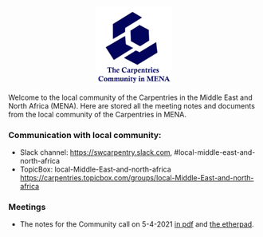 <p align="center">
  <img src="imgs/logo-01-01-01.jpg" width= 30%>
</p>

Welcome to the local community of the Carpentries in the Middle East and North Africa (MENA). Here are stored all the meeting notes and documents from the local community of the Carpentries in MENA.

### Communication with local community: 
- Slack channel: https://swcarpentry.slack.com,  #local-middle-east-and-north-africa
- TopicBox: local-Middle-East-and-north-africa https://carpentries.topicbox.com/groups/local-Middle-East-and-north-africa

### Meetings
- The notes for the Community call on 5-4-2021 [in pdf](community-calls/ocal-middle-east.pdf) and [the etherpad](https://pad.carpentries.org/local-middle-east).

